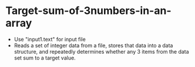 # Target-sum-of-3numbers-in-an-array
- Use "input1.text" for input file
- Reads a set of integer data from a file, stores that data into a data structure, and repeatedly determines whether any 3 items from the data set sum to a target value.
